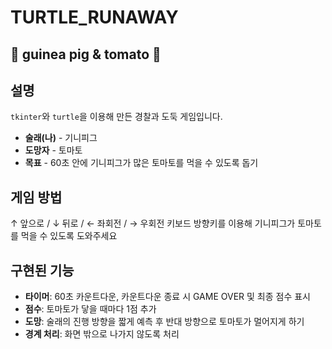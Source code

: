 # TURTLE_RUNAWAY 
## 🍅 guinea pig & tomato 🍅

## 설명
`tkinter`와 `turtle`을 이용해 만든 경찰과 도둑 게임입니다.
- **술래(나)** - 기니피그
- **도망자** - 토마토
- **목표** - 60초 안에 기니피그가 많은 토마토를 먹을 수 있도록  돕기

## 게임 방법
↑ 앞으로 / ↓ 뒤로 / ← 좌회전 / → 우회전
키보드 방향키를 이용해 기니피그가 토마토를 먹을 수 있도록 도와주세요

## 구현된 기능
- **타이머**: 60초 카운트다운, 카운트다운 종료 시 GAME OVER 및 최종 점수 표시
- **점수**: 토마토가 닿을 때마다 1점 추가
- **도망**: 술래의 진행 방향을 짧게 예측 후 반대 방향으로 토마토가 멀어지게 하기
- **경계 처리**: 화면 밖으로 나가지 않도록 처리

